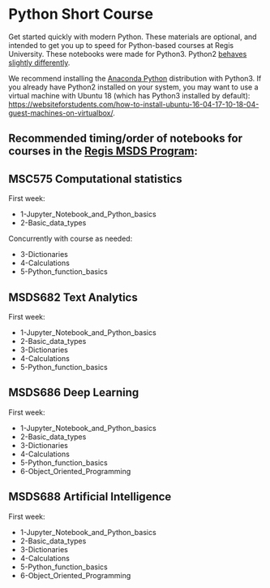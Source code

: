 # Python Short Course

Get started quickly with modern Python.  These materials are optional, and intended to get you up to speed for Python-based courses at Regis University.  These notebooks were made for Python3.  Python2 [behaves slightly differently](https://www.geeksforgeeks.org/important-differences-between-python-2-x-and-python-3-x-with-examples/).

We recommend installing the [Anaconda Python](https://anaconda.org/) distribution with Python3.  If you already have Python2 installed on your system, you may want to use a virtual machine with Ubuntu 18 (which has Python3 installed by default): https://websiteforstudents.com/how-to-install-ubuntu-16-04-17-10-18-04-guest-machines-on-virtualbox/.

## Recommended timing/order of notebooks for courses in the [Regis MSDS Program](https://www.regis.edu/CCIS/Academics/Degrees-Programs/Graduate-Programs/MS-Data-Science.aspx):

## MSC575 Computational statistics

First week:

* 1-Jupyter_Notebook_and_Python_basics
* 2-Basic_data_types

Concurrently with course as needed:

* 3-Dictionaries
* 4-Calculations
* 5-Python_function_basics

## MSDS682 Text Analytics

First week:

* 1-Jupyter_Notebook_and_Python_basics
* 2-Basic_data_types
* 3-Dictionaries
* 4-Calculations
* 5-Python_function_basics

## MSDS686 Deep Learning

First week:

* 1-Jupyter_Notebook_and_Python_basics
* 2-Basic_data_types
* 3-Dictionaries
* 4-Calculations
* 5-Python_function_basics
* 6-Object_Oriented_Programming

## MSDS688 Artificial Intelligence

First week:

* 1-Jupyter_Notebook_and_Python_basics
* 2-Basic_data_types
* 3-Dictionaries
* 4-Calculations
* 5-Python_function_basics
* 6-Object_Oriented_Programming
